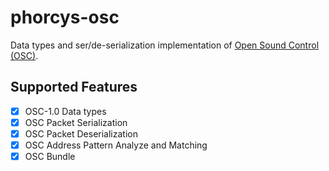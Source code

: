 # phorcys-osc

Data types and ser/de-serialization implementation of [Open Sound Control (OSC)](https://opensoundcontrol.stanford.edu/).

## Supported Features
-   [x] OSC-1.0 Data types
-   [x] OSC Packet Serialization
-   [x] OSC Packet Deserialization
-   [x] OSC Address Pattern Analyze and Matching
-   [x] OSC Bundle
